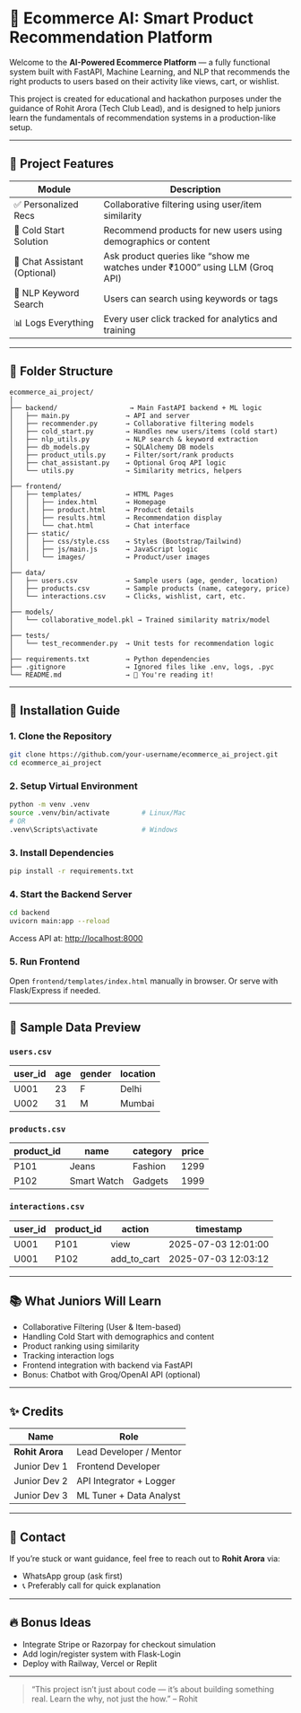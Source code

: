 
# 🛒 Ecommerce AI: Smart Product Recommendation Platform

Welcome to the **AI-Powered Ecommerce Platform** — a fully functional system built with FastAPI, Machine Learning, and NLP that recommends the right products to users based on their activity like views, cart, or wishlist.

This project is created for educational and hackathon purposes under the guidance of Rohit Arora (Tech Club Lead), and is designed to help juniors learn the fundamentals of recommendation systems in a production-like setup.

---

## 🚀 Project Features

| Module                   | Description                                                                 |
|--------------------------|-----------------------------------------------------------------------------|
| ✅ Personalized Recs      | Collaborative filtering using user/item similarity                         |
| 🔁 Cold Start Solution     | Recommend products for new users using demographics or content             |
| 🤖 Chat Assistant (Optional)| Ask product queries like “show me watches under ₹1000” using LLM (Groq API)|
| 🧠 NLP Keyword Search     | Users can search using keywords or tags                                    |
| 📊 Logs Everything        | Every user click tracked for analytics and training                        |

---

## 📁 Folder Structure

```
ecommerce_ai_project/
│
├── backend/                  → Main FastAPI backend + ML logic
│   ├── main.py              → API and server
│   ├── recommender.py       → Collaborative filtering models
│   ├── cold_start.py        → Handles new users/items (cold start)
│   ├── nlp_utils.py         → NLP search & keyword extraction
│   ├── db_models.py         → SQLAlchemy DB models
│   ├── product_utils.py     → Filter/sort/rank products
│   ├── chat_assistant.py    → Optional Groq API logic
│   └── utils.py             → Similarity metrics, helpers
│
├── frontend/
│   ├── templates/           → HTML Pages
│   │   ├── index.html       → Homepage
│   │   ├── product.html     → Product details
│   │   ├── results.html     → Recommendation display
│   │   └── chat.html        → Chat interface
│   ├── static/
│   │   ├── css/style.css    → Styles (Bootstrap/Tailwind)
│   │   ├── js/main.js       → JavaScript logic
│   │   └── images/          → Product/user images
│
├── data/
│   ├── users.csv            → Sample users (age, gender, location)
│   ├── products.csv         → Sample products (name, category, price)
│   └── interactions.csv     → Clicks, wishlist, cart, etc.
│
├── models/
│   └── collaborative_model.pkl → Trained similarity matrix/model
│
├── tests/
│   └── test_recommender.py  → Unit tests for recommendation logic
│
├── requirements.txt         → Python dependencies
├── .gitignore               → Ignored files like .env, logs, .pyc
└── README.md                → 📘 You're reading it!
```

---

## 🔧 Installation Guide

### 1. Clone the Repository

```bash
git clone https://github.com/your-username/ecommerce_ai_project.git
cd ecommerce_ai_project
```

### 2. Setup Virtual Environment

```bash
python -m venv .venv
source .venv/bin/activate        # Linux/Mac
# OR
.venv\Scripts\activate           # Windows
```

### 3. Install Dependencies

```bash
pip install -r requirements.txt
```

### 4. Start the Backend Server

```bash
cd backend
uvicorn main:app --reload
```

Access API at: [http://localhost:8000](http://localhost:8000)

### 5. Run Frontend

Open `frontend/templates/index.html` manually in browser. Or serve with Flask/Express if needed.

---

## 🧪 Sample Data Preview

### `users.csv`
| user_id | age | gender | location |
|---------|-----|--------|----------|
| U001    | 23  | F      | Delhi    |
| U002    | 31  | M      | Mumbai   |

### `products.csv`
| product_id | name         | category | price |
|------------|--------------|----------|-------|
| P101       | Jeans        | Fashion  | 1299  |
| P102       | Smart Watch  | Gadgets  | 1999  |

### `interactions.csv`
| user_id | product_id | action       | timestamp           |
|---------|------------|--------------|---------------------|
| U001    | P101       | view         | 2025-07-03 12:01:00 |
| U001    | P102       | add_to_cart  | 2025-07-03 12:03:12 |

---

## 📚 What Juniors Will Learn

- Collaborative Filtering (User & Item-based)
- Handling Cold Start with demographics and content
- Product ranking using similarity
- Tracking interaction logs
- Frontend integration with backend via FastAPI
- Bonus: Chatbot with Groq/OpenAI API (optional)

---

## ✨ Credits

| Name         | Role                      |
|--------------|---------------------------|
| **Rohit Arora** | Lead Developer / Mentor     |
| Junior Dev 1 | Frontend Developer         |
| Junior Dev 2 | API Integrator + Logger    |
| Junior Dev 3 | ML Tuner + Data Analyst    |

---

## 💬 Contact

If you’re stuck or want guidance, feel free to reach out to **Rohit Arora** via:
- WhatsApp group (ask first)
- 📞 Preferably call for quick explanation

---

## 🔥 Bonus Ideas

- Integrate Stripe or Razorpay for checkout simulation
- Add login/register system with Flask-Login
- Deploy with Railway, Vercel or Replit

---

> “This project isn’t just about code — it’s about building something real. Learn the why, not just the how.” – Rohit
